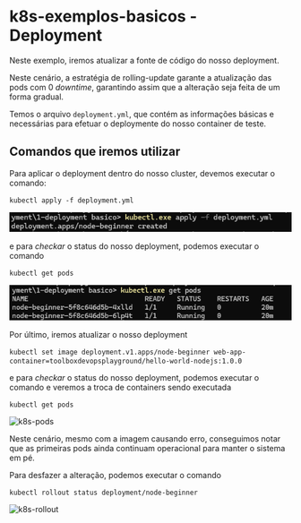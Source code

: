 # k8s-exemplos-basicos - Deployment

Neste exemplo, iremos atualizar a fonte de código do nosso deployment.

Neste cenário, a estratégia de rolling-update garante a atualização das pods com 0 _downtime_, garantindo assim que a alteração seja feita de um forma gradual.

Temos o arquivo `deployment.yml`, que contém as informações básicas e necessárias para efetuar o deploymente do nosso container de teste.

## Comandos que iremos utilizar

Para aplicar o deployment dentro do nosso cluster, devemos executar o comando:

```
kubectl apply -f deployment.yml
```
![k8s-apply](img/01.png)

e para _checkar_ o status do nosso deployment, podemos executar o comando

```
kubectl get pods
```
![k8s-pods](img/02.png)


Por último, iremos atualizar o nosso deployment 
```
kubectl set image deployment.v1.apps/node-beginner web-app-container=toolboxdevopsplayground/hello-world-nodejs:1.0.0
```

e para _checkar_ o status do nosso deployment, podemos executar o comando e veremos a troca de containers sendo executada

```
kubectl get pods
```
![k8s-pods](img/04.png)

Neste cenário, mesmo com a imagem causando erro, conseguimos notar que as primeiras pods ainda continuam operacional para manter o sistema em pé.

Para desfazer a alteração, podemos executar o comando
```
kubectl rollout status deployment/node-beginner
```

![k8s-rollout](img/04.png)

